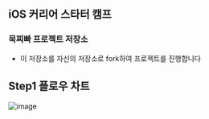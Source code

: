 ## iOS 커리어 스타터 캠프

### 묵찌빠 프로젝트 저장소

- 이 저장소를 자신의 저장소로 fork하여 프로젝트를 진행합니다

## Step1 플로우 차트

![image](https://user-images.githubusercontent.com/55867479/120166187-4ca7fe80-c237-11eb-89cd-ea7140f2ee84.png)